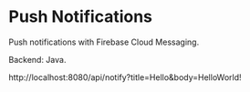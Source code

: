 # Push Notifications
Push notifications with Firebase Cloud Messaging.

Backend: Java.

http://localhost:8080/api/notify?title=Hello&body=HelloWorld!
